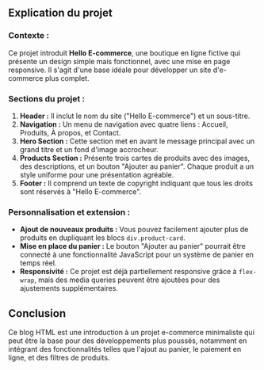 ## Explication du projet

### Contexte :

Ce projet introduit **Hello E-commerce**, une boutique en ligne fictive qui présente un design simple mais fonctionnel, avec une mise en page responsive. Il s'agit d'une base idéale pour développer un site d'e-commerce plus complet.

### Sections du projet :

1. **Header :** Il inclut le nom du site ("Hello E-commerce") et un sous-titre.
2. **Navigation :** Un menu de navigation avec quatre liens : Accueil, Produits, À propos, et Contact.
3. **Hero Section :** Cette section met en avant le message principal avec un grand titre et un fond d'image accrocheur.
4. **Products Section :** Présente trois cartes de produits avec des images, des descriptions, et un bouton "Ajouter au panier". Chaque produit a un style uniforme pour une présentation agréable.
5. **Footer :** Il comprend un texte de copyright indiquant que tous les droits sont réservés à "Hello E-commerce".

### Personnalisation et extension :

- **Ajout de nouveaux produits :** Vous pouvez facilement ajouter plus de produits en dupliquant les blocs `div.product-card`.
- **Mise en place du panier :** Le bouton "Ajouter au panier" pourrait être connecté à une fonctionnalité JavaScript pour un système de panier en temps réel.
- **Responsivité :** Ce projet est déjà partiellement responsive grâce à `flex-wrap`, mais des media queries peuvent être ajoutées pour des ajustements supplémentaires.

## Conclusion

Ce blog HTML est une introduction à un projet e-commerce minimaliste qui peut être la base pour des développements plus poussés, notamment en intégrant des fonctionnalités telles que l'ajout au panier, le paiement en ligne, et des filtres de produits.





